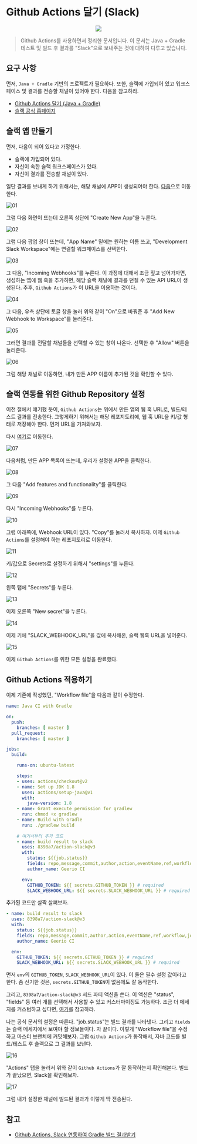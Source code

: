 # Github Actions 달기 (Slack)

<center><img src="../logo.png"></center>

> Github Actions를 사용하면서 정리한 문서입니다. 이 문서는 Java + Gradle 테스트 및 빌드 후 결과를 "Slack"으로 보내주는 것에 대하여 다루고 있습니다.

## 요구 사항

먼저, `Java + Gradle` 기반의 프로젝트가 필요하다. 또한, 슬랙에 가입되어 있고 워크스페이스 및 결과를 전송할 채널이 있어야 한다. 다음을 참고하라.

* [Github Actions 달기 (Java + Gradle)](https://gurumee92.github.io/2020/10/github-actions-%EB%8B%AC%EA%B8%B0-java-gradle/)
* [슬랙 공식 홈페이지](https://slack.com/intl/ko-kr/)


## 슬랙 앱 만들기

먼저, 다음이 되어 있다고 가정한다.

* 슬랙에 가입되어 있다.
* 자신이 속한 슬랙 워크스페이스가 있다.
* 자신이 결과를 전송할 채널이 있다.

일단 결과를 보내게 하기 위해서는, 해당 채널에 APP이 생성되어야 한다. [다음](https://api.slack.com/apps)으로 이동한다.

![01](./01.png)

그럼 다음 화면이 뜨는데 오른쪽 상단에 "Create New App"을 누른다.

![02](./02.png)

그럼 다음 팝업 창이 뜨는데, "App Name" 밑에는 원하는 이름 쓰고, "Development Slack Workspace"에는 연결할 워크페이스를 선택한다.

![03](./03.png)

그 다음, "Incoming Webhooks"를 누른다. 이 과정에 대해서 조금 짚고 넘어가자면, 생성하는 앱에 웹 훅을 추가하면, 해당 슬랙 채널에 결과를 던질 수 있는 API URL이 생성된다. 추후, `Github Actions`가 이 URL을 이용하는 것이다.

![04](./04.png)

그 다음, 우측 상단에 토글 창을 눌러 위와 같이 "On"으로 바꿔준 후 "Add New Webhook to Workspace"를 눌러준다.

![05](./05.png)

그러면 결과를 전달할 채널들을 선택할 수 있는 창이 나온다. 선택한 후 "Allow" 버튼을 눌러준다.

![06](./06.png)

그럼 해당 채널로 이동하면, 내가 만든 APP 이름이 추가된 것을 확인할 수 있다.


## 슬랙 연동을 위한 Github Repository 설정

이전 절에서 얘기했 듯이, `Github Actions`는 위에서 만든 앱의 웹 훅 URL로, 빌드/테스트 결과를 전송한다. 그렇게하기 위해서는 해당 레포지토리에, 웹 훅 URL을 키/값 형태로 저장해야 한다. 먼저 URL을 가져와보자.

다시 [여기](https://api.slack.com/apps)로 이동한다.

![07](./07.png)

다음처럼, 만든 APP 목록이 뜨는데, 우리가 설정한 APP을 클릭한다.

![08](./08.png)

그 다음 "Add features and functionality"를 클릭한다.

![09](./09.png)

다시 "Incoming Webhooks"를 누른다.

![10](./10.png)

그럼 아래쪽에, Webhook URL이 있다. "Copy"를 눌러서 복사하자. 이제 `Github Actions`를 설정해야 하는 레포지토리로 이동한다.

![11](./11.png)

키/값으로 Secrets로 설정하기 위해서 "settings"를 누른다.

![12](./12.png)

왼쪽 탭에 "Secrets"를 누른다.

![13](./13.png)

이제 오른쪽 "New secret"을 누른다.

![14](./14.png)

이제 키에 "SLACK_WEBHOOK_URL"을 값에 복사해온, 슬랙 웹훅 URL을 넣어준다.

![15](./15.png)

이제 `Github Actions`를 위한 모든 설정을 완료했다.


## Github Actions 적용하기

이제 기존에 작성했던, "Workflow file"을 다음과 같이 수정한다.

```yml
name: Java CI with Gradle

on:
  push:
    branches: [ master ]
  pull_request:
    branches: [ master ]

jobs:
  build:

    runs-on: ubuntu-latest

    steps:
    - uses: actions/checkout@v2
    - name: Set up JDK 1.8
      uses: actions/setup-java@v1
      with:
        java-version: 1.8
    - name: Grant execute permission for gradlew
      run: chmod +x gradlew
    - name: Build with Gradle
      run: ./gradlew build
    
    # 여기서부터 추가 코드
    - name: build result to slack
      uses: 8398a7/action-slack@v3
      with:
        status: ${{job.status}}
        fields: repo,message,commit,author,action,eventName,ref,workflow,job,took
        author_name: Geerio CI

      env:
        GITHUB_TOKEN: ${{ secrets.GITHUB_TOKEN }} # required
        SLACK_WEBHOOK_URL: ${{ secrets.SLACK_WEBHOOK_URL }} # required
```

추가된 코드만 살짝 살펴보자.

```yml
- name: build result to slack
  uses: 8398a7/action-slack@v3
  with:
    status: ${{job.status}}
    fields: repo,message,commit,author,action,eventName,ref,workflow,job,took
    author_name: Geerio CI

  env:
    GITHUB_TOKEN: ${{ secrets.GITHUB_TOKEN }} # required
    SLACK_WEBHOOK_URL: ${{ secrets.SLACK_WEBHOOK_URL }} # required
```

먼저 `env`의 `GITHUB_TOKEN`, `SLACK_WEBHOOK_URL`이 있다. 이 둘은 필수 설정 값이라고 한다. 좀 신기한 것은, `secrets.GITHUB_TOKEN`이 없음에도 잘 동작한다. 

그리고, `8398a7/action-slack@v3` 서드 파티 액션을 쓴다. 이 액션은 "status", "fields" 등 여러 개를 선택해서 사용할 수 있고 커스터마이징도 가능하다. 조금 더 메세지를 커스텀하고 싶다면, [여기](https://github.com/marketplace/actions/action-slack)를 참고하라.

나는 공식 문서의 설정은 따른다. "job.status"는 빌드 결과를 나타낸다. 그리고 `fields`는 슬랙 메세지에서 보여야 할 정보들이다. 자 끝이다. 이렇게 "Workflow file"을 수정하고 마스터 브랜치에 커밋해보자. 그럼 `Github Actions`가 동작해서, 자바 코드를 빌드/테스트 후 슬랙으로 그 결과를 보낸다.

![16](./16.png)

"Actions" 탭을 눌러서 위와 같이 `Github Actions`가 잘 동작하는지 확인해본다. 빌드가 끝났으면, Slack을 확인해보자.

![17](./17.png)

그럼 내가 설정한 채널에 빌드된 결과가 이렇게 딱 전송된다.


## 참고

* [Github Actions, Slack 연동하여 Gradle 빌드 결과받기](https://codeac.tistory.com/112)